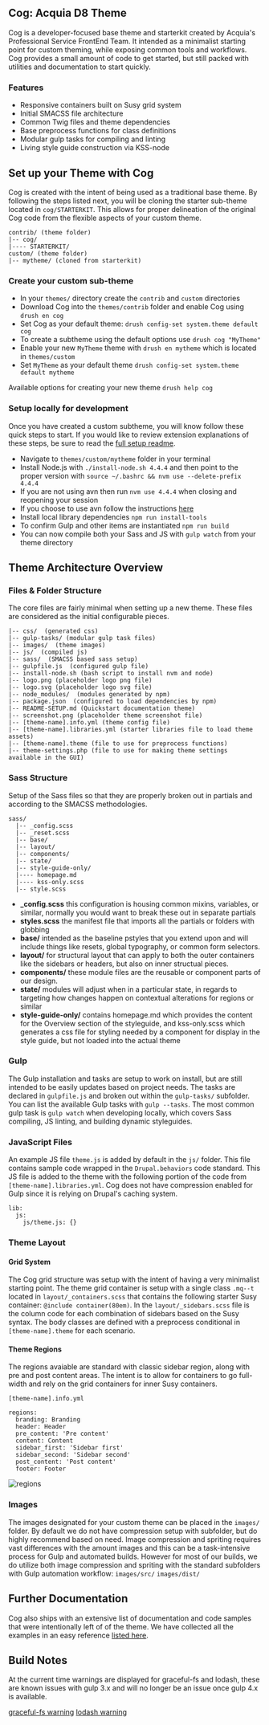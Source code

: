 ## Cog: Acquia D8 Theme

Cog is a developer-focused base theme and starterkit created by Acquia's Professional Service FrontEnd Team. It intended as a minimalist starting point for custom theming, while exposing common tools and workflows. Cog provides a small amount of code to get started, but still packed with utilities and documentation to start quickly.

### Features

* Responsive containers built on Susy grid system
* Initial SMACSS file architecture
* Common Twig files and theme dependencies
* Base preprocess functions for class definitions
* Modular gulp tasks for compiling and linting
* Living style guide construction via KSS-node

## Set up your Theme with Cog

Cog is created with the intent of being used as a traditional base theme. By following the steps listed next, you will be cloning the starter sub-theme located in `cog/STARTERKIT`. This allows for proper delineation of the original Cog code from the flexible aspects of your custom theme.  

```
contrib/ (theme folder)
|-- cog/
|---- STARTERKIT/ 
custom/ (theme folder)
|-- mytheme/ (cloned from starterkit) 
```

### Create your custom sub-theme

* In your `themes/` directory create the `contrib` and `custom` directories
* Download Cog into the `themes/contrib` folder and enable Cog using `drush en cog`
* Set Cog as your default theme: `drush config-set system.theme default cog`
* To create a subtheme using the default options use `drush cog "MyTheme"`
* Enable your new `MyTheme` theme with `drush en mytheme` which is located in `themes/custom`
* Set `MyTheme` as your default theme `drush config-set system.theme default mytheme`

Available options for creating your new theme `drush help cog`

### Setup locally for development

Once you have created a custom subtheme, you will know follow these quick steps to start. If you would like to review extension explanations of these steps, be sure to read the [full setup readme](_readme/setup-full.md).

* Navigate to `themes/custom/mytheme` folder in your terminal
* Install Node.js with `./install-node.sh 4.4.4` and then point to the proper version with `source ~/.bashrc && nvm use --delete-prefix 4.4.4` 
* If you are not using avn then run `nvm use 4.4.4` when closing and reopening your session
* If you choose to use avn follow the instructions [here](_readme/setup-full.md#avn)
* Install local library dependencies `npm run install-tools`
* To confirm Gulp and other items are instantiated `npm run build`
* You can now compile both your Sass and JS with `gulp watch` from your theme directory


## Theme Architecture Overview

### Files & Folder Structure

The core files are fairly minimal when setting up a new theme. These files are considered as the initial configurable pieces. 

```
|-- css/  (generated css) 
|-- gulp-tasks/ (modular gulp task files)
|-- images/  (theme images)
|-- js/  (compiled js)
|-- sass/  (SMACSS based sass setup)
|-- gulpfile.js  (configured gulp file) 
|-- install-node.sh (bash script to install nvm and node)
|-- logo.png (placeholder logo png file)
|-- logo.svg (placeholder logo svg file)
|-- node_modules/  (modules generated by npm)
|-- package.json  (configured to load dependencies by npm)
|-- README-SETUP.md (Quickstart documentation theme)
|-- screenshot.png (placeholder theme screenshot file)
|-- [theme-name].info.yml (theme config file)
|-- [theme-name].libraries.yml (starter libraries file to load theme assets)
|-- [theme-name].theme (file to use for preprocess functions)
|-- theme-settings.php (file to use for making theme settings available in the GUI)
```


### Sass Structure

Setup of the Sass files so that they are properly broken out in partials and according to the SMACSS methodologies.

```
sass/
  |-- _config.scss
  |-- _reset.scss
  |-- base/
  |-- layout/
  |-- components/
  |-- state/
  |-- style-guide-only/
  |---- homepage.md
  |---- kss-only.scss
  |-- style.scss
```

* **_config.scss** this configuration is housing common mixins, variables, or similar, normally you would want to break these out in separate partials
* **styles.scss**  the manifest file that imports all the partials or folders with globbing 
* **base/** intended as the baseline pstyles that you extend upon and will include things like resets, global typography, or common form selectors.
* **layout/**  for structural layout that can apply to both the outer containers like the sidebars or headers, but also on inner structual pieces.
* **components/** these module files are the reusable or component parts of our design.
* **state/** modules will adjust when in a particular state, in regards to targeting how changes happen on contextual alterations for regions or similar  
* **style-guide-only/** contains homepage.md which provides the content for the Overview section of the styleguide, and kss-only.scss which generates a css file for styling needed by a component for display in the style guide, but not loaded into the actual theme  

### Gulp 

The Gulp installation and tasks are setup to work on install, but are still intended to be easily updates based on project needs. The tasks are declared in `gulpfile.js` and broken out within the `gulp-tasks/` subfolder. You can list the available Gulp tasks with `gulp --tasks`. The most common gulp task is `gulp watch` when developing locally, which covers Sass compiling, JS linting, and building dynamic styleguides.  


### JavaScript Files

An example JS file `theme.js` is added by default in the `js/` folder. This file contains sample code wrapped in the `Drupal.behaviors` code standard. This JS file is added to the theme with the following portion of the code from `[theme-name].libraries.yml`. Cog does not have compression enabled for Gulp since it is relying on Drupal's caching system. 

```
lib:
  js:
    js/theme.js: {}
```

### Theme Layout


#### Grid System

The Cog grid structure was setup with the intent of having a very minimalist starting point. The theme grid container is setup with a single class `.mq--t` located in `layout/_containers.scss` that contains the following starter Susy container: `@include container(80em)`. In the `layout/_sidebars.scss` file is the column code for each combination of sidebars based on the Susy syntax. The body classes are defined with a preprocess conditional in `[theme-name].theme` for each scenario.

#### Theme Regions

The regions avaiable are standard with classic sidebar region, along with pre and post content areas. The intent is to allow for containers to go full-width and rely on the grid containers for inner Susy containers. 

```
[theme-name].info.yml

regions:
  branding: Branding
  header: Header
  pre_content: 'Pre content'
  content: Content
  sidebar_first: 'Sidebar first'
  sidebar_second: 'Sidebar second'
  post_content: 'Post content'
  footer: Footer
```
![regions](http://content.screencast.com/users/BedimStudios/folders/Jing/media/8ad8ecf1-bb60-4292-80b0-115fae8daac0/00001643.png)


### Images 

The images designated for your custom theme can be placed in the `images/` folder. By default we do not have compression setup with subfolder, but do highly recommend based on need. Image compression and spriting requires vast differences with the amount images and this can be a task-intensive process for Gulp and automated builds. However for most of our builds, we do utilize both image compression and spriting with the standard subfolders with Gulp automation workflow: `images/src/` `images/dist/`


## Further Documentation

Cog also ships with an extensive list of documentation and code samples that were intentionally left of of the theme. 
We have collected all the examples in an easy reference [listed here](_theming-guide/readme.md).




## Build Notes

At the current time warnings are displayed for graceful-fs and lodash, these are known issues with gulp 3.x and will no longer be an issue once gulp 4.x is available.

[graceful-fs warning](https://github.com/gulpjs/gulp/issues/1571)
[lodash warning](https://github.com/gulpjs/gulp/issues/1485)
